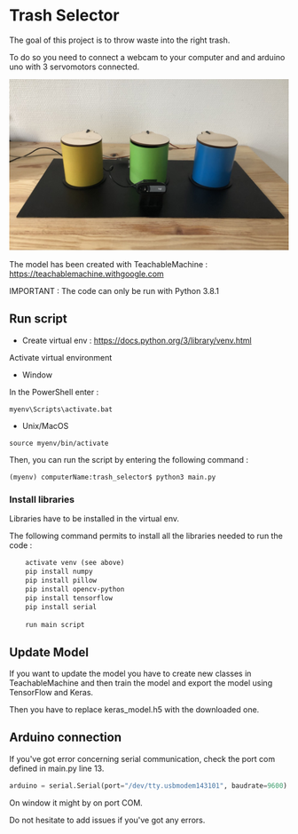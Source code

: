# Trash Selector 

The goal of this project is to throw waste into the right trash.

To do so you need to connect a webcam to your computer and and arduino uno with 3 servomotors connected.

![picture](images/prototype.jpeg)

The model has been created with TeachableMachine : https://teachablemachine.withgoogle.com

IMPORTANT : The code can only be run with Python 3.8.1

## Run script 

* Create virtual env : https://docs.python.org/3/library/venv.html

Activate virtual environment

* Window 

In the PowerShell enter :

```
myenv\Scripts\activate.bat
```

* Unix/MacOS

```shell
source myenv/bin/activate
```

Then, you can run the script by entering the following command :
```shell
(myenv) computerName:trash_selector$ python3 main.py
```

### Install libraries 

Libraries have to be installed in the virtual env.

The following command permits to install all the libraries needed to run the code :

```
    activate venv (see above)
    pip install numpy
    pip install pillow
    pip install opencv-python
    pip install tensorflow
    pip install serial

    run main script
```

## Update Model 

If you want to update the model you have to create new classes in TeachableMachine and then train the model and export the model using TensorFlow and Keras.

Then you have to replace keras_model.h5 with the downloaded one.


## Arduino connection

If you've got error concerning serial communication, check the port com defined in main.py line 13.

```python
arduino = serial.Serial(port="/dev/tty.usbmodem143101", baudrate=9600) # create usb link
```

On window it might by on port COM.

Do not hesitate to add issues if you've got any errors.